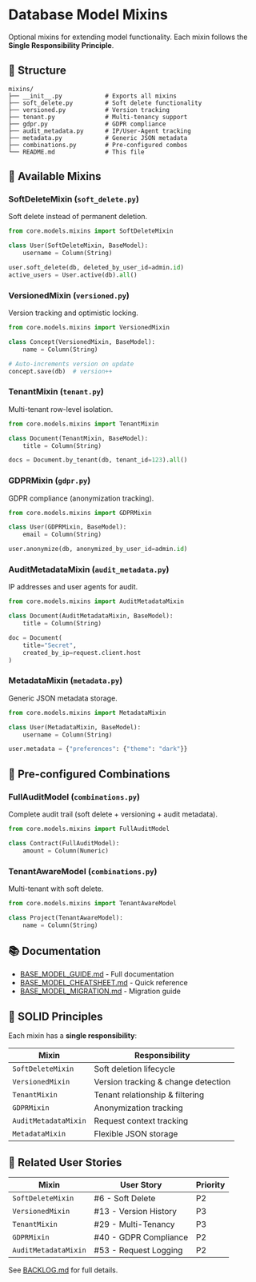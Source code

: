 # Database Model Mixins

Optional mixins for extending model functionality. Each mixin follows the **Single Responsibility Principle**.

## 📁 Structure

```
mixins/
├── __init__.py            # Exports all mixins
├── soft_delete.py         # Soft delete functionality
├── versioned.py           # Version tracking
├── tenant.py              # Multi-tenancy support
├── gdpr.py                # GDPR compliance
├── audit_metadata.py      # IP/User-Agent tracking
├── metadata.py            # Generic JSON metadata
├── combinations.py        # Pre-configured combos
└── README.md              # This file
```

## 🧩 Available Mixins

### SoftDeleteMixin (`soft_delete.py`)
Soft delete instead of permanent deletion.

```python
from core.models.mixins import SoftDeleteMixin

class User(SoftDeleteMixin, BaseModel):
    username = Column(String)

user.soft_delete(db, deleted_by_user_id=admin.id)
active_users = User.active(db).all()
```

### VersionedMixin (`versioned.py`)
Version tracking and optimistic locking.

```python
from core.models.mixins import VersionedMixin

class Concept(VersionedMixin, BaseModel):
    name = Column(String)

# Auto-increments version on update
concept.save(db)  # version++
```

### TenantMixin (`tenant.py`)
Multi-tenant row-level isolation.

```python
from core.models.mixins import TenantMixin

class Document(TenantMixin, BaseModel):
    title = Column(String)

docs = Document.by_tenant(db, tenant_id=123).all()
```

### GDPRMixin (`gdpr.py`)
GDPR compliance (anonymization tracking).

```python
from core.models.mixins import GDPRMixin

class User(GDPRMixin, BaseModel):
    email = Column(String)

user.anonymize(db, anonymized_by_user_id=admin.id)
```

### AuditMetadataMixin (`audit_metadata.py`)
IP addresses and user agents for audit.

```python
from core.models.mixins import AuditMetadataMixin

class Document(AuditMetadataMixin, BaseModel):
    title = Column(String)

doc = Document(
    title="Secret",
    created_by_ip=request.client.host
)
```

### MetadataMixin (`metadata.py`)
Generic JSON metadata storage.

```python
from core.models.mixins import MetadataMixin

class User(MetadataMixin, BaseModel):
    username = Column(String)

user.metadata = {"preferences": {"theme": "dark"}}
```

## 🎨 Pre-configured Combinations

### FullAuditModel (`combinations.py`)
Complete audit trail (soft delete + versioning + audit metadata).

```python
from core.models.mixins import FullAuditModel

class Contract(FullAuditModel):
    amount = Column(Numeric)
```

### TenantAwareModel (`combinations.py`)
Multi-tenant with soft delete.

```python
from core.models.mixins import TenantAwareModel

class Project(TenantAwareModel):
    name = Column(String)
```

## 📚 Documentation

- [BASE_MODEL_GUIDE.md](../../../docs/BASE_MODEL_GUIDE.md) - Full documentation
- [BASE_MODEL_CHEATSHEET.md](../../../docs/BASE_MODEL_CHEATSHEET.md) - Quick reference
- [BASE_MODEL_MIGRATION.md](../../../docs/BASE_MODEL_MIGRATION.md) - Migration guide

## 🎯 SOLID Principles

Each mixin has a **single responsibility**:

| Mixin | Responsibility |
|-------|----------------|
| `SoftDeleteMixin` | Soft deletion lifecycle |
| `VersionedMixin` | Version tracking & change detection |
| `TenantMixin` | Tenant relationship & filtering |
| `GDPRMixin` | Anonymization tracking |
| `AuditMetadataMixin` | Request context tracking |
| `MetadataMixin` | Flexible JSON storage |

## 🔗 Related User Stories

| Mixin | User Story | Priority |
|-------|------------|----------|
| `SoftDeleteMixin` | #6 - Soft Delete | P2 |
| `VersionedMixin` | #13 - Version History | P3 |
| `TenantMixin` | #29 - Multi-Tenancy | P3 |
| `GDPRMixin` | #40 - GDPR Compliance | P2 |
| `AuditMetadataMixin` | #53 - Request Logging | P2 |

See [BACKLOG.md](../../../BACKLOG.md) for full details.
